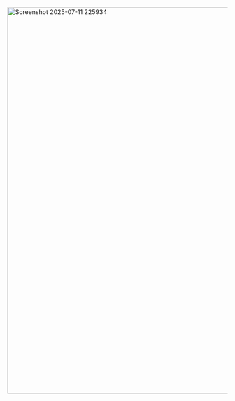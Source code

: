 <img width="1901" height="882" alt="Screenshot 2025-07-11 225934" src="https://github.com/user-attachments/assets/bf3354f6-b077-461e-9f7c-22ad5418060c" />

